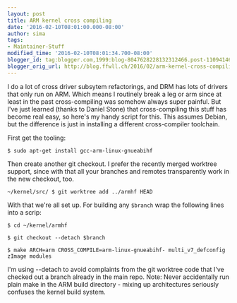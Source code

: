 ```yaml
---
layout: post
title: ARM kernel cross compiling
date: '2016-02-10T08:01:00.000-08:00'
author: sima
tags:
- Maintainer-Stuff
modified_time: '2016-02-10T08:01:34.700-08:00'
blogger_id: tag:blogger.com,1999:blog-8047628228132312466.post-1109414631376380336
blogger_orig_url: http://blog.ffwll.ch/2016/02/arm-kernel-cross-compiling.html
---
```


I do a lot of cross driver subsytem refactorings, and DRM has lots of drivers
that only run on ARM. Which means I routinely break a leg or arm since at least
in the past cross-compiling was somehow always super painful. But I've just
learned (thanks to Daniel Stone) that cross-compiling this stuff has become real
easy, so here's my handy script for this. This assumes Debian, but the
difference is just in installing a different cross-compiler toolchain.

<!--more-->

First get the tooling:

	$ sudo apt-get install gcc-arm-linux-gnueabihf

Then create another git checkout. I prefer the recently merged worktree support,
since with that all your branches and remotes transparently work in the new
checkout, too.

	~/kernel/src/ $ git worktree add ../armhf HEAD

With that we're all set up. For building any <code>$branch</code> wrap the following lines into a scrip:

	$ cd ~/kernel/armhf

	$ git checkout --detach $branch

	$ make ARCH=arm CROSS_COMPILE=arm-linux-gnueabihf- multi_v7_defconfig zImage modules

I'm using --detach to avoid complaints from the git worktree code that I've
checked out a branch already in the main repo. Note: Never accidentally run
plain make in the ARM build directory - mixing up architectures seriously
confuses the kernel build system.
